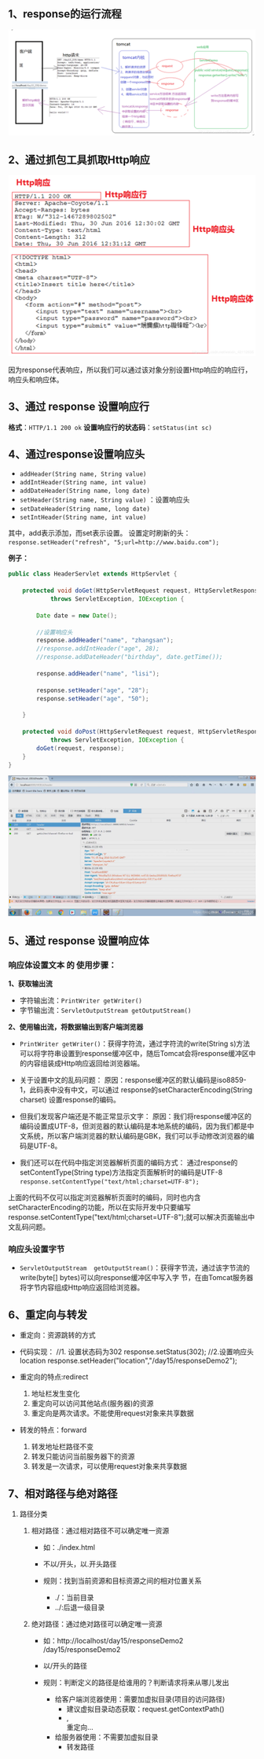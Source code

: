 ## 1、response的运行流程
![在这里插入图片描述](assets/1.png)

## 2、通过抓包工具抓取Http响应
![v](assets/2.png)

因为response代表响应，所以我们可以通过该对象分别设置Http响应的响应行，响应头和响应体。

## 3、通过 response 设置响应行
**格式**：`HTTP/1.1 200 ok`
**设置响应行的状态码**：`setStatus(int sc)`

## 4、通过response设置响应头
- `addHeader(String name, String value)` 
- `addIntHeader(String name, int value)` 
- `addDateHeader(String name, long date)` 
- `setHeader(String name, String value)` ：设置响应头
- `setDateHeader(String name, long date)` 
- `setIntHeader(String name, int value)`

其中，add表示添加，而set表示设置。
设置定时刷新的头：`response.setHeader("refresh", "5;url=http://www.baidu.com");`

**例子：**
```java
public class HeaderServlet extends HttpServlet {

	protected void doGet(HttpServletRequest request, HttpServletResponse response)
			throws ServletException, IOException {
		
		Date date = new Date();
		
		//设置响应头
		response.addHeader("name", "zhangsan");
		//response.addIntHeader("age", 28);
		//response.addDateHeader("birthday", date.getTime());
		
		response.addHeader("name", "lisi");
		
		response.setHeader("age", "28");
		response.setHeader("age", "50");
		
	}

	protected void doPost(HttpServletRequest request, HttpServletResponse response)
			throws ServletException, IOException {
		doGet(request, response);
	}
}
```

![在这里插入图片描述](assets/3.png)

## 5、通过 response 设置响应体
### 响应体设置文本 的 使用步骤：
**1、获取输出流**
- 字符输出流：`PrintWriter getWriter()`
- 字节输出流：`ServletOutputStream getOutputStream()`

**2、使用输出流，将数据输出到客户端浏览器**

- `PrintWriter getWriter()`：获得字符流，通过字符流的write(String s)方法可以将字符串设置到response缓冲区中，随后Tomcat会将response缓冲区中的内容组装成Http响应返回给浏览器端。

- 关于设置中文的乱码问题：
原因：response缓冲区的默认编码是iso8859-1，此码表中没有中文，可以通过	response的setCharacterEncoding(String charset) 设置response的编码。

- 但我们发现客户端还是不能正常显示文字：
原因：我们将response缓冲区的编码设置成UTF-8，但浏览器的默认编码是本地系统的编码，因为我们都是中文系统，所以客户端浏览器的默认编码是GBK，我们可以手动修改浏览器的编码是UTF-8。

- 我们还可以在代码中指定浏览器解析页面的编码方式：
通过response的setContentType(String type)方法指定页面解析时的编码是UTF-8
`response.setContentType("text/html;charset=UTF-8");`

上面的代码不仅可以指定浏览器解析页面时的编码，同时也内含setCharacterEncoding的功能，所以在实际开发中只要编写	response.setContentType("text/html;charset=UTF-8");就可以解决页面输出中文乱码问题。

### 响应头设置字节
- `ServletOutputStream  getOutputStream()`：获得字节流，通过该字节流的write(byte[] bytes)可以向response缓冲区中写入字	节，在由Tomcat服务器将字节内容组成Http响应返回给浏览器。

## 6、重定向与转发
* 重定向：资源跳转的方式
* 代码实现：
	//1. 设置状态码为302
    response.setStatus(302);
    //2.设置响应头location
    response.setHeader("location","/day15/responseDemo2");

* 重定向的特点:redirect
	1. 地址栏发生变化
	2. 重定向可以访问其他站点(服务器)的资源
	3. 重定向是两次请求。不能使用request对象来共享数据
* 转发的特点：forward
	1. 转发地址栏路径不变
	2. 转发只能访问当前服务器下的资源
	3. 转发是一次请求，可以使用request对象来共享数据

## 7、相对路径与绝对路径
1. 路径分类
	1. 相对路径：通过相对路径不可以确定唯一资源
		* 如：./index.html
		* 不以/开头，以.开头路径

		* 规则：找到当前资源和目标资源之间的相对位置关系
			* ./：当前目录
			* ../:后退一级目录
	
	2. 绝对路径：通过绝对路径可以确定唯一资源
		* 如：http://localhost/day15/responseDemo2		/day15/responseDemo2
		* 以/开头的路径

		* 规则：判断定义的路径是给谁用的？判断请求将来从哪儿发出
			* 给客户端浏览器使用：需要加虚拟目录(项目的访问路径)
				* 建议虚拟目录动态获取：request.getContextPath()
				* <a> , <form> 重定向...
			* 给服务器使用：不需要加虚拟目录
				* 转发路径

